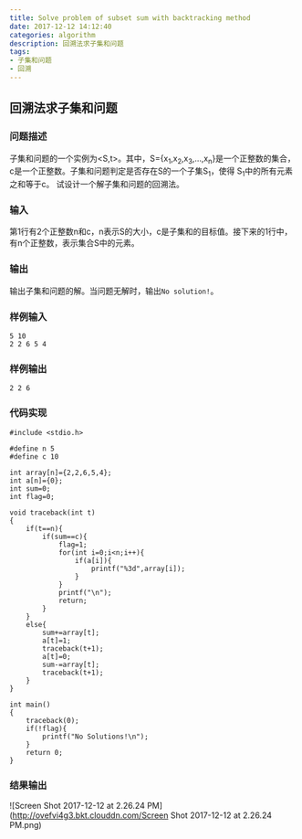 ```yaml
---
title: Solve problem of subset sum with backtracking method
date: 2017-12-12 14:12:40
categories: algorithm
description: 回溯法求子集和问题
tags:
- 子集和问题
- 回溯
---
```


## 回溯法求子集和问题
<!--more-->

### 问题描述
子集和问题的一个实例为<S,t>。其中，S={x<sub>1</sub>,x<sub>2</sub>,x<sub>3</sub>,&hellip;,x<sub>n</sub>}是一个正整数的集合，c是一个正整数。子集和问题判定是否存在S的一个子集S<sub>1</sub>，使得 S<sub>1</sub>中的所有元素之和等于c。
试设计一个解子集和问题的回溯法。

### 输入 
第1行有2个正整数n和c，n表示S的大小，c是子集和的目标值。接下来的1行中，有n个正整数，表示集合S中的元素。

### 输出
输出子集和问题的解。当问题无解时，输出`No solution!`。

### 样例输入
```
5 10
2 2 6 5 4
```

### 样例输出
```
2 2 6
```

### 代码实现
```
#include <stdio.h>

#define n 5
#define c 10

int array[n]={2,2,6,5,4};
int a[n]={0};
int sum=0;
int flag=0;

void traceback(int t)
{
    if(t==n){
        if(sum==c){
            flag=1;
            for(int i=0;i<n;i++){
                if(a[i]){
                    printf("%3d",array[i]);
                }
            }
            printf("\n");
            return;
        }
    }
    else{
        sum+=array[t];
        a[t]=1;
        traceback(t+1);
        a[t]=0;
        sum-=array[t];
        traceback(t+1);
    }
}

int main()
{
    traceback(0);
    if(!flag){
        printf("No Solutions!\n");
    }
    return 0;
}

```

### 结果输出
![Screen Shot 2017-12-12 at 2.26.24 PM](http://ovefvi4g3.bkt.clouddn.com/Screen Shot 2017-12-12 at 2.26.24 PM.png)



